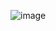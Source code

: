 ![image](https://github.com/EgoriiZaharov/PhisicsRuletka/assets/168332274/f5989786-0add-4ed5-8a2f-5f79e932aa19)
